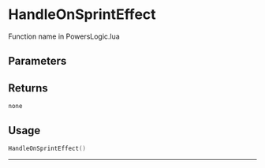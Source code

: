 # HandleOnSprintEffect
Function name in PowersLogic.lua
## Parameters

## Returns
`none`
## Usage
```lua
HandleOnSprintEffect()
```
---
